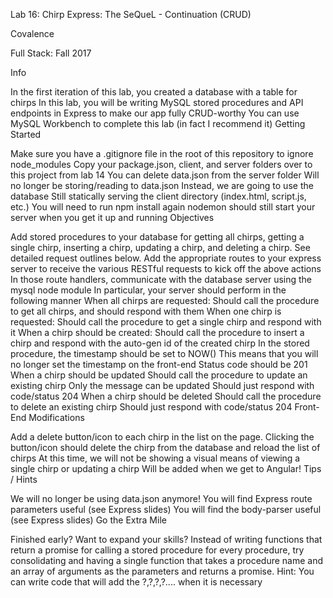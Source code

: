 Lab 16: Chirp Express: The SeQueL - Continuation (CRUD)

Covalence

Full Stack: Fall 2017

Info

In the first iteration of this lab, you created a database with a table for chirps
In this lab, you will be writing MySQL stored procedures and API endpoints in Express to make our app fully CRUD-worthy
You can use MySQL Workbench to complete this lab (in fact I recommend it)
Getting Started

Make sure you have a .gitignore file in the root of this repository to ignore node_modules
Copy your package.json, client, and server folders over to this project from lab 14
You can delete data.json from the server folder
Will no longer be storing/reading to data.json
Instead, we are going to use the database
Still statically serving the client directory (index.html, script.js, etc.)
You will need to run npm install again
nodemon should still start your server when you get it up and running
Objectives

Add stored procedures to your database for getting all chirps, getting a single chirp, inserting a chirp, updating a chirp, and deleting a chirp. See detailed request outlines below.
Add the appropriate routes to your express server to receive the various RESTful requests to kick off the above actions
In those route handlers, communicate with the database server using the mysql node module
In particular, your server should perform in the following manner
When all chirps are requested:
Should call the procedure to get all chirps, and should respond with them
When one chirp is requested:
Should call the procedure to get a single chirp and respond with it
When a chirp should be created:
Should call the procedure to insert a chirp and respond with the auto-gen id of the created chirp
In the stored procedure, the timestamp should be set to NOW()
This means that you will no longer set the timestamp on the front-end
Status code should be 201
When a chirp should be updated
Should call the procedure to update an existing chirp
Only the message can be updated
Should just respond with code/status 204
When a chirp should be deleted
Should call the procedure to delete an existing chirp
Should just respond with code/status 204
Front-End Modifications

Add a delete button/icon to each chirp in the list on the page. Clicking the button/icon should delete the chirp from the database and reload the list of chirps
At this time, we will not be showing a visual means of viewing a single chirp or updating a chirp
Will be added when we get to Angular!
Tips / Hints

We will no longer be using data.json anymore!
You will find Express route parameters useful (see Express slides)
You will find the body-parser useful (see Express slides)
Go the Extra Mile

Finished early? Want to expand your skills?
Instead of writing functions that return a promise for calling a stored procedure for every procedure, try consolidating and having a single function that takes a procedure name and an array of arguments as the parameters and returns a promise.
Hint: You can write code that will add the ?,?,?,?.... when it is necessary